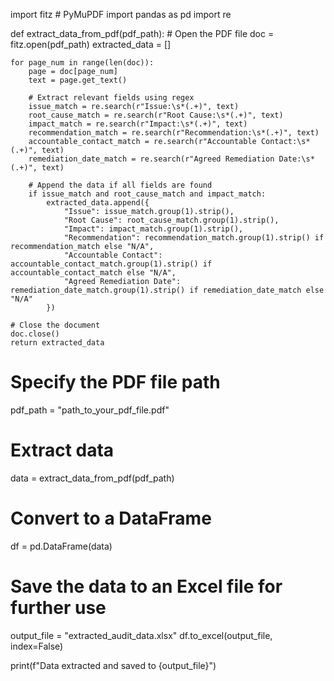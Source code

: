 import fitz  # PyMuPDF
import pandas as pd
import re

def extract_data_from_pdf(pdf_path):
    # Open the PDF file
    doc = fitz.open(pdf_path)
    extracted_data = []

    for page_num in range(len(doc)):
        page = doc[page_num]
        text = page.get_text()

        # Extract relevant fields using regex
        issue_match = re.search(r"Issue:\s*(.+)", text)
        root_cause_match = re.search(r"Root Cause:\s*(.+)", text)
        impact_match = re.search(r"Impact:\s*(.+)", text)
        recommendation_match = re.search(r"Recommendation:\s*(.+)", text)
        accountable_contact_match = re.search(r"Accountable Contact:\s*(.+)", text)
        remediation_date_match = re.search(r"Agreed Remediation Date:\s*(.+)", text)

        # Append the data if all fields are found
        if issue_match and root_cause_match and impact_match:
            extracted_data.append({
                "Issue": issue_match.group(1).strip(),
                "Root Cause": root_cause_match.group(1).strip(),
                "Impact": impact_match.group(1).strip(),
                "Recommendation": recommendation_match.group(1).strip() if recommendation_match else "N/A",
                "Accountable Contact": accountable_contact_match.group(1).strip() if accountable_contact_match else "N/A",
                "Agreed Remediation Date": remediation_date_match.group(1).strip() if remediation_date_match else "N/A"
            })

    # Close the document
    doc.close()
    return extracted_data

# Specify the PDF file path
pdf_path = "path_to_your_pdf_file.pdf"

# Extract data
data = extract_data_from_pdf(pdf_path)

# Convert to a DataFrame
df = pd.DataFrame(data)

# Save the data to an Excel file for further use
output_file = "extracted_audit_data.xlsx"
df.to_excel(output_file, index=False)

print(f"Data extracted and saved to {output_file}")
